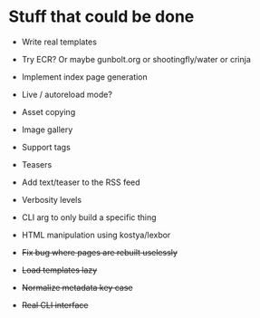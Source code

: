# Stuff that could be done

* Write real templates
* Try ECR? Or maybe gunbolt.org
  or shootingfly/water
  or crinja
* Implement index page generation
* Live / autoreload mode?
* Asset copying
* Image gallery
* Support tags
* Teasers
* Add text/teaser to the RSS feed
* Verbosity levels
* CLI arg to only build a specific thing
* HTML manipulation using kostya/lexbor

* ~~Fix bug where pages are rebuilt uselessly~~
* ~~Load templates lazy~~
* ~~Normalize metadata key case~~
* ~~Real CLI interface~~
